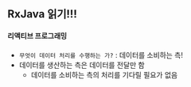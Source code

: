 ## RxJava 읽기!!!

#### 리액티브 프로그래밍
 * `무엇이 데이터 처리를 수행하는 가?` : 데이터를 소비하는 측!
 * 데이터를 생산하는 측은 데이터를 전달만 함
    * 데이터를 소비하는 측의 처리를 기다릴 필요가 없음